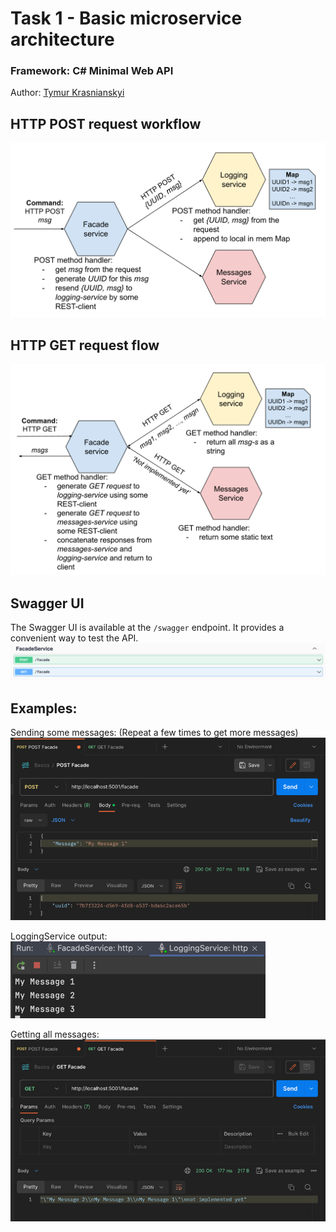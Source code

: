 # Task 1 - Basic microservice architecture
### Framework: C# Minimal Web API

Author: [Tymur Krasnianskyi](https://github.com/trlumph/)

## HTTP POST request workflow
![img.png](images/img.png)

## HTTP GET request flow
![img_1.png](images/img_1.png)

## Swagger UI
The Swagger UI is available at the `/swagger` endpoint. It provides a convenient way to test the API.
![img_2.png](images/img_2.png)

## Examples:
Sending some messages: (Repeat a few times to get more messages)
![img_3.png](images/img_3.png)

LoggingService output: 
![img_5.png](images/img_5.png)

Getting all messages:
![img_4.png](images/img_4.png)